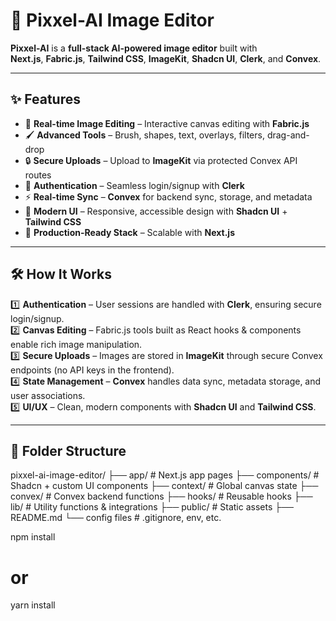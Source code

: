 # 🎨 Pixxel-AI Image Editor

**Pixxel-AI** is a **full-stack AI-powered image editor** built with  
**Next.js**, **Fabric.js**, **Tailwind CSS**, **ImageKit**, **Shadcn UI**, **Clerk**, and **Convex**.



---

## ✨ Features

- 🎯 **Real-time Image Editing** – Interactive canvas editing with **Fabric.js**
- 🖌 **Advanced Tools** – Brush, shapes, text, overlays, filters, drag-and-drop
- 🔒 **Secure Uploads** – Upload to **ImageKit** via protected Convex API routes
- 👤 **Authentication** – Seamless login/signup with **Clerk**
- ⚡ **Real-time Sync** – **Convex** for backend sync, storage, and metadata
- 💎 **Modern UI** – Responsive, accessible design with **Shadcn UI** + **Tailwind CSS**
- 🚀 **Production-Ready Stack** – Scalable with **Next.js**

---

## 🛠 How It Works

1️⃣ **Authentication** – User sessions are handled with **Clerk**, ensuring secure login/signup.  
2️⃣ **Canvas Editing** – Fabric.js tools built as React hooks & components enable rich image manipulation.  
3️⃣ **Secure Uploads** – Images are stored in **ImageKit** through secure Convex endpoints (no API keys in the frontend).  
4️⃣ **State Management** – **Convex** handles data sync, metadata storage, and user associations.  
5️⃣ **UI/UX** – Clean, modern components with **Shadcn UI** and **Tailwind CSS**.

---

## 📂 Folder Structure
pixxel-ai-image-editor/
├── app/ # Next.js app pages
├── components/ # Shadcn + custom UI components
├── context/ # Global canvas state
├── convex/ # Convex backend functions
├── hooks/ # Reusable hooks
├── lib/ # Utility functions & integrations
├── public/ # Static assets
├── README.md
└── config files # .gitignore, env, etc.

npm install
# or
yarn install



